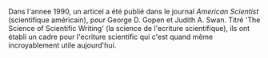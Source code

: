 Dans l'annee 1990, un articel a été publié dans le journal <em>American Scientist</em> (scientifique américain), pour George D. Gopen et Judith A. Swan. Titré 'The Science of Scientific Writing' (la science de l'ecriture scientifique), ils ont établi un cadre pour l'ecriture scientific qui c'est quand même incroyablement utile aujourd'hui.
